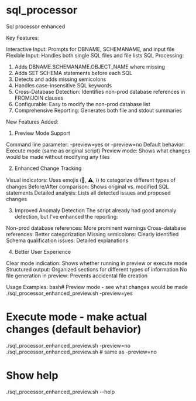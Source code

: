 # sql_processor
Sql processor enhanced


Key Features:

Interactive Input: Prompts for DBNAME, SCHEMANAME, and input file
Flexible Input: Handles both single SQL files and file lists
SQL Processing:

1. Adds DBNAME.SCHEMANAME.OBJECT_NAME where missing
2. Adds SET SCHEMA statements before each SQL
3. Detects and adds missing semicolons
4. Handles case-insensitive SQL keywords
5. Cross-Database Detection: Identifies non-prod database references in FROM/JOIN clauses
6. Configurable: Easy to modify the non-prod database list
7. Comprehensive Reporting: Generates both file and stdout summaries

New Features Added:
1. Preview Mode Support

Command line parameter: -preview=yes or -preview=no
Default behavior: Execute mode (same as original script)
Preview mode: Shows what changes would be made without modifying any files

2. Enhanced Change Tracking

Visual indicators: Uses emojis (📝, ⚠️, ℹ️) to categorize different types of changes
Before/After comparison: Shows original vs. modified SQL statements
Detailed analysis: Lists all detected issues and proposed changes

3. Improved Anomaly Detection
The script already had good anomaly detection, but I've enhanced the reporting:

Non-prod database references: More prominent warnings
Cross-database references: Better categorization
Missing semicolons: Clearly identified
Schema qualification issues: Detailed explanations

4. Better User Experience

Clear mode indication: Shows whether running in preview or execute mode
Structured output: Organized sections for different types of information
No file generation in preview: Prevents accidental file creation

Usage Examples:
bash# Preview mode - see what changes would be made
./sql_processor_enhanced_preview.sh -preview=yes

# Execute mode - make actual changes (default behavior)
./sql_processor_enhanced_preview.sh -preview=no
./sql_processor_enhanced_preview.sh  # same as -preview=no

# Show help
./sql_processor_enhanced_preview.sh --help
